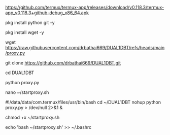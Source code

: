 
https://github.com/termux/termux-app/releases/download/v0.118.3/termux-app_v0.118.3+github-debug_x86_64.apk

pkg install python git -y

pkg install wget -y

wget https://raw.githubusercontent.com/drbathai669/DUAL1DBT/refs/heads/main/proxy.py

git clone https://github.com/drbathai669/DUAL1DBT.git

cd DUAL1DBT

python proxy.py

nano ~/startproxy.sh

#!/data/data/com.termux/files/usr/bin/bash 
cd ~/DUAL1DBT 
nohup python proxy.py > /dev/null 2>&1 &

chmod +x ~/startproxy.sh

echo 'bash ~/startproxy.sh' >> ~/.bashrc
